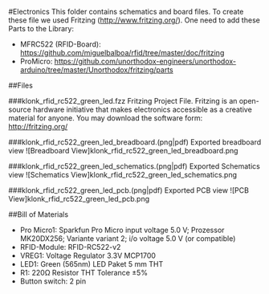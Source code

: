 #Electronics 
This folder contains schematics and board files. To create these file we used Fritzing (http://www.fritzing.org/).
One need to add these Parts to the Library:
* MFRC522 (RFID-Board): https://github.com/miguelbalboa/rfid/tree/master/doc/fritzing
* ProMicro: https://github.com/unorthodox-engineers/unorthodox-arduino/tree/master/Unorthodox/fritzing/parts

##Files

###klonk_rfid_rc522_green_led.fzz
Fritzing Project File. Fritzing is an open-source hardware initiative that makes electronics accessible as a creative material for anyone. You may download the software form: http://fritzing.org/

###klonk_rfid_rc522_green_led_breadboard.(png|pdf)
Exported breadboard view
![Breadboard View]klonk_rfid_rc522_green_led_breadboard.png

###klonk_rfid_rc522_green_led_schematics.(png|pdf)
Exported Schematics view
![Schematics View]klonk_rfid_rc522_green_led_schematics.png

###klonk_rfid_rc522_green_led_pcb.(png|pdf)
Exported PCB view
![PCB View]klonk_rfid_rc522_green_led_pcb.png

##Bill of Materials
* Pro Micro1: Sparkfun Pro Micro input voltage 5.0 V; Prozessor MK20DX256; Variante variant 2; i/o voltage 5.0 V (or compatible)
* RFID-Module: RFID-RC522-v2
* VREG1: Voltage Regulator 3.3V MCP1700
* LED1: Green (565nm) LED Paket 5 mm THT
* R1: 220Ω Resistor THT Tolerance ±5%
* Button switch: 2 pin
